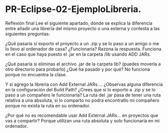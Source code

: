 # PR-Eclipse-02-EjemploLibreria.
Reflexión final
Lee el siguiente apartado, dónde se explica la diferencia entre añadir una librería del mismo proyecto o una externa y contesta a las siguientes preguntas:

¿Qué pasaría si exporto el proyecto a un .zip y se lo paso a un amigo o me lo llevo al ordenador de casa? ¿Funcionaría? Razona la respuesta.
Funciona en el caso que haya puesto el .jar en la carpeta /lib usando ADD JARs.

¿Qué pasaría si eliminas el archivo .jar de la carpeta lib? (puedes moverla a otro directorio para probarlo) ¿Qué ha pasado y por qué?
No funciona porque no encuentra la clase.

Y si agrego la librería con Add External JARs.... ¿Observas alguna diferencia en la configuración del Build Path? ¿Crees que si lo exporto a .zip y se lo paso a un compañero le funcionaría?
La ruta del .jar pasa de tener una ruta relativa a una absoluta, si lo comparto no podra encontratlo mi compañero porque no exista la ruta en su ordenador.

¿Por qué no es recomendable usar Add External JARs… en proyectos que vas a compartir?
Porque utilizan una ruta absoluta y solo funcionaría en mi ordenador.
